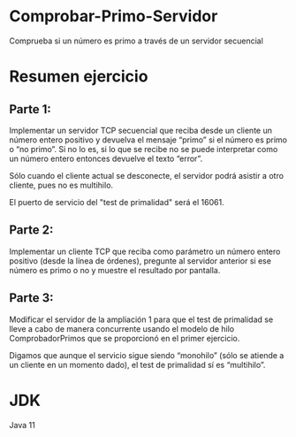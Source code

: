 # Comprobar-Primo-Servidor
Comprueba si un número es primo a través de un servidor secuencial

# Resumen ejercicio

## Parte 1:

Implementar un servidor TCP secuencial que reciba desde un cliente un número entero positivo y devuelva el mensaje “primo” si el número es primo o “no primo”.
Si no lo es, si lo que se recibe no se puede interpretar como un número entero entonces devuelve el texto “error”.

Sólo cuando el cliente actual se desconecte, el servidor podrá asistir a otro cliente, pues no es multihilo.

El puerto de servicio del "test de primalidad" será el 16061.

## Parte 2:

Implementar un cliente TCP que reciba como parámetro un número entero positivo (desde la línea de órdenes), pregunte al servidor anterior si ese número es
primo o no y muestre el resultado por pantalla.

## Parte 3:

Modificar el servidor de la ampliación 1 para que el test de primalidad se lleve a cabo de manera concurrente usando el modelo de hilo ComprobadorPrimos que se
proporcionó en el primer ejercicio.

Digamos que aunque el servicio sigue siendo “monohilo” (sólo se atiende a un cliente en un momento dado), el test de primalidad sí es “multihilo”.

# JDK
Java 11
